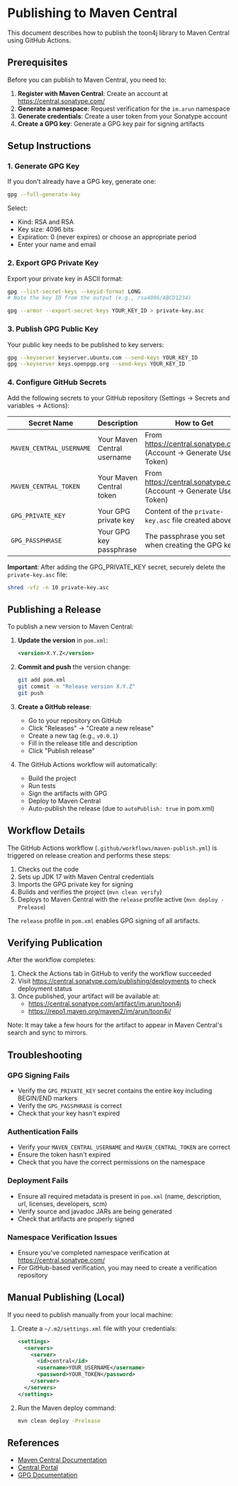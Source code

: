# Publishing to Maven Central

This document describes how to publish the toon4j library to Maven Central using GitHub Actions.

## Prerequisites

Before you can publish to Maven Central, you need to:

1. **Register with Maven Central**: Create an account at https://central.sonatype.com/
2. **Generate a namespace**: Request verification for the `im.arun` namespace
3. **Generate credentials**: Create a user token from your Sonatype account
4. **Create a GPG key**: Generate a GPG key pair for signing artifacts

## Setup Instructions

### 1. Generate GPG Key

If you don't already have a GPG key, generate one:

```bash
gpg --full-generate-key
```

Select:
- Kind: RSA and RSA
- Key size: 4096 bits
- Expiration: 0 (never expires) or choose an appropriate period
- Enter your name and email

### 2. Export GPG Private Key

Export your private key in ASCII format:

```bash
gpg --list-secret-keys --keyid-format LONG
# Note the key ID from the output (e.g., rsa4096/ABCD1234)

gpg --armor --export-secret-keys YOUR_KEY_ID > private-key.asc
```

### 3. Publish GPG Public Key

Your public key needs to be published to key servers:

```bash
gpg --keyserver keyserver.ubuntu.com --send-keys YOUR_KEY_ID
gpg --keyserver keys.openpgp.org --send-keys YOUR_KEY_ID
```

### 4. Configure GitHub Secrets

Add the following secrets to your GitHub repository (Settings → Secrets and variables → Actions):

| Secret Name | Description | How to Get |
|------------|-------------|------------|
| `MAVEN_CENTRAL_USERNAME` | Your Maven Central username | From https://central.sonatype.com/ (Account → Generate User Token) |
| `MAVEN_CENTRAL_TOKEN` | Your Maven Central token | From https://central.sonatype.com/ (Account → Generate User Token) |
| `GPG_PRIVATE_KEY` | Your GPG private key | Content of the `private-key.asc` file created above |
| `GPG_PASSPHRASE` | Your GPG key passphrase | The passphrase you set when creating the GPG key |

**Important**: After adding the GPG_PRIVATE_KEY secret, securely delete the `private-key.asc` file:
```bash
shred -vfz -n 10 private-key.asc
```

## Publishing a Release

To publish a new version to Maven Central:

1. **Update the version** in `pom.xml`:
   ```xml
   <version>X.Y.Z</version>
   ```

2. **Commit and push** the version change:
   ```bash
   git add pom.xml
   git commit -m "Release version X.Y.Z"
   git push
   ```

3. **Create a GitHub release**:
   - Go to your repository on GitHub
   - Click "Releases" → "Create a new release"
   - Create a new tag (e.g., `v0.0.1`)
   - Fill in the release title and description
   - Click "Publish release"

4. The GitHub Actions workflow will automatically:
   - Build the project
   - Run tests
   - Sign the artifacts with GPG
   - Deploy to Maven Central
   - Auto-publish the release (due to `autoPublish: true` in pom.xml)

## Workflow Details

The GitHub Actions workflow (`.github/workflows/maven-publish.yml`) is triggered on release creation and performs these steps:

1. Checks out the code
2. Sets up JDK 17 with Maven Central credentials
3. Imports the GPG private key for signing
4. Builds and verifies the project (`mvn clean verify`)
5. Deploys to Maven Central with the `release` profile active (`mvn deploy -Prelease`)

The `release` profile in `pom.xml` enables GPG signing of all artifacts.

## Verifying Publication

After the workflow completes:

1. Check the Actions tab in GitHub to verify the workflow succeeded
2. Visit https://central.sonatype.com/publishing/deployments to check deployment status
3. Once published, your artifact will be available at:
   - https://central.sonatype.com/artifact/im.arun/toon4j
   - https://repo1.maven.org/maven2/im/arun/toon4j/

Note: It may take a few hours for the artifact to appear in Maven Central's search and sync to mirrors.

## Troubleshooting

### GPG Signing Fails
- Verify the `GPG_PRIVATE_KEY` secret contains the entire key including BEGIN/END markers
- Verify the `GPG_PASSPHRASE` is correct
- Check that your key hasn't expired

### Authentication Fails
- Verify your `MAVEN_CENTRAL_USERNAME` and `MAVEN_CENTRAL_TOKEN` are correct
- Ensure the token hasn't expired
- Check that you have the correct permissions on the namespace

### Deployment Fails
- Ensure all required metadata is present in `pom.xml` (name, description, url, licenses, developers, scm)
- Verify source and javadoc JARs are being generated
- Check that artifacts are properly signed

### Namespace Verification Issues
- Ensure you've completed namespace verification at https://central.sonatype.com/
- For GitHub-based verification, you may need to create a verification repository

## Manual Publishing (Local)

If you need to publish manually from your local machine:

1. Create a `~/.m2/settings.xml` file with your credentials:
   ```xml
   <settings>
     <servers>
       <server>
         <id>central</id>
         <username>YOUR_USERNAME</username>
         <password>YOUR_TOKEN</password>
       </server>
     </servers>
   </settings>
   ```

2. Run the Maven deploy command:
   ```bash
   mvn clean deploy -Prelease
   ```

## References

- [Maven Central Documentation](https://central.sonatype.org/publish/publish-guide/)
- [Central Portal](https://central.sonatype.com/)
- [GPG Documentation](https://www.gnupg.org/documentation/)
